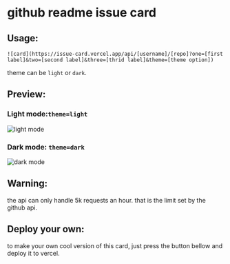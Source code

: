 # github readme issue card

## Usage:
```
![card](https://issue-card.vercel.app/api/[username]/[repo]?one=[first label]&two=[second label]&three=[thrid label]&theme=[theme option])
```

theme can be `light` or `dark`.


## Preview:

### Light mode:`theme=light`
![light mode](https://issue-card.vercel.app/api/midataur/mathsender?one=Makeitwork&two=Makeitgood&three=Makeitfast&theme=light)



### Dark mode: `theme=dark`
![dark mode](https://issue-card.vercel.app/api/midataur/mathsender?one=Makeitwork&two=Makeitgood&three=Makeitfast&theme=light)

## Warning:
the api can only handle 5k requests an hour. that is the limit set by the github api.

## Deploy your own:
to make your own cool version of this card, just press the button bellow and deploy it to vercel.

